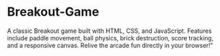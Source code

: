 # Breakout-Game
A classic Breakout game built with HTML, CSS, and JavaScript. Features include paddle movement, ball physics, brick destruction, score tracking, and a responsive canvas. Relive the arcade fun directly in your browser!"
